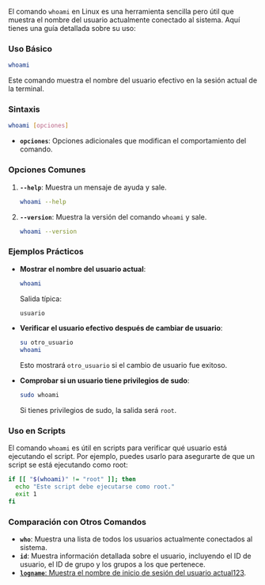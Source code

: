 El comando `whoami` en Linux es una herramienta sencilla pero útil que muestra el nombre del usuario actualmente conectado al sistema. Aquí tienes una guía detallada sobre su uso:

### **Uso Básico**

```bash
whoami
```

Este comando muestra el nombre del usuario efectivo en la sesión actual de la terminal.

### **Sintaxis**

```bash
whoami [opciones]
```

- **`opciones`**: Opciones adicionales que modifican el comportamiento del comando.

### **Opciones Comunes**

1. **`--help`**: Muestra un mensaje de ayuda y sale.
    
    ```bash
    whoami --help
    ```
    
2. **`--version`**: Muestra la versión del comando `whoami` y sale.
    
    ```bash
    whoami --version
    ```
    

### **Ejemplos Prácticos**

- **Mostrar el nombre del usuario actual**:
    
    ```bash
    whoami
    ```
    
    Salida típica:
    
    ```bash
    usuario
    ```
    
- **Verificar el usuario efectivo después de cambiar de usuario**:
    
    ```bash
    su otro_usuario
    whoami
    ```
    
    Esto mostrará `otro_usuario` si el cambio de usuario fue exitoso.
    
- **Comprobar si un usuario tiene privilegios de sudo**:
    
    ```bash
    sudo whoami
    ```
    
    Si tienes privilegios de sudo, la salida será `root`.
    

### **Uso en Scripts**

El comando `whoami` es útil en scripts para verificar qué usuario está ejecutando el script. Por ejemplo, puedes usarlo para asegurarte de que un script se está ejecutando como root:

```bash
if [[ "$(whoami)" != "root" ]]; then
  echo "Este script debe ejecutarse como root."
  exit 1
fi
```

### **Comparación con Otros Comandos**

- **`who`**: Muestra una lista de todos los usuarios actualmente conectados al sistema.
- **`id`**: Muestra información detallada sobre el usuario, incluyendo el ID de usuario, el ID de grupo y los grupos a los que pertenece.
- [**`logname`**: Muestra el nombre de inicio de sesión del usuario actual](https://phoenixnap.com/kb/whoami-linux)[1](https://phoenixnap.com/kb/whoami-linux)[2](https://bing.com/search?q=comando+whoami+de+linux)[3](https://ioflood.com/blog/whoami-linux-command/).